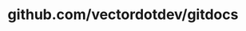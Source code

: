 ---
layout: post
title: github.com/vectordotdev/gitdocs
categories: link
tags: [انگلیسی, برنامه‌نویسی]
---